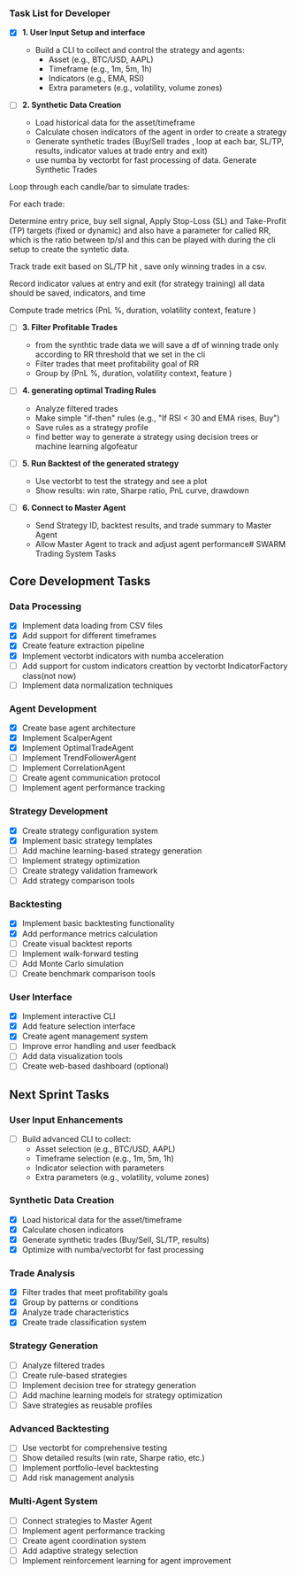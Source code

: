 ### Task List for Developer

- [x] **1. User Input Setup and interface**  
  - Build a CLI to collect and control the strategy and agents:  
    - Asset (e.g., BTC/USD, AAPL)  
    - Timeframe (e.g., 1m, 5m, 1h)  
    - Indicators (e.g., EMA, RSI)  
    - Extra parameters (e.g., volatility, volume zones)

- [ ] **2. Synthetic Data Creation**  
  - Load historical data for the asset/timeframe  
  - Calculate chosen indicators of the agent in order to create a strategy 
  - Generate synthetic trades (Buy/Sell trades , loop at each bar, SL/TP, results, indicator values at trade entry and exit)  
  - use numba by vectorbt for fast processing of data.
  Generate Synthetic Trades

Loop through each candle/bar to simulate trades:

For each trade:

Determine entry price, buy sell signal, Apply Stop-Loss (SL) and Take-Profit (TP) targets (fixed or dynamic) and also have a parameter for called RR, which is the ratio between tp/sl and this can be played with during the cli setup to create the syntetic data. 

Track trade exit based on SL/TP hit , save only winning trades in a csv.

Record indicator values at entry and exit (for strategy training) all data should be saved, indicators, and time

Compute trade metrics (PnL %, duration, volatility context, feature ) 


- [ ] **3. Filter Profitable Trades**  
  - from the synthtic trade data we will save a df of winning trade only according to RR threshold that we set in the cli
  - Filter trades that meet profitability goal of RR 
  - Group by  (PnL %, duration, volatility context, feature ) 

- [ ] **4. generating optimal Trading Rules**  
  - Analyze filtered trades  
  - Make simple "if-then" rules (e.g., "If RSI < 30 and EMA rises, Buy")  
  - Save rules as a strategy profile
  - find better way to generate a strategy using decision trees or machine learning algofeatur

- [ ] **5. Run Backtest of the generated strategy**  
  - Use vectorbt to test the strategy  and see a plot
  - Show results: win rate, Sharpe ratio, PnL curve, drawdown

- [ ] **6. Connect to Master Agent**  
  - Send Strategy ID, backtest results, and trade summary to Master Agent  
  - Allow Master Agent to track and adjust agent performance# SWARM Trading System Tasks

## Core Development Tasks

### Data Processing
- [x] Implement data loading from CSV files
- [x] Add support for different timeframes
- [x] Create feature extraction pipeline
- [x] Implement vectorbt indicators with numba acceleration
- [ ] Add support for custom indicators creattion by vectorbt IndicatorFactory class(not now)
- [ ] Implement data normalization techniques

### Agent Development
- [x] Create base agent architecture
- [x] Implement ScalperAgent
- [x] Implement OptimalTradeAgent
- [ ] Implement TrendFollowerAgent
- [ ] Implement CorrelationAgent
- [ ] Create agent communication protocol
- [ ] Implement agent performance tracking

### Strategy Development
- [x] Create strategy configuration system
- [x] Implement basic strategy templates
- [ ] Add machine learning-based strategy generation
- [ ] Implement strategy optimization
- [ ] Create strategy validation framework
- [ ] Add strategy comparison tools

### Backtesting
- [x] Implement basic backtesting functionality
- [x] Add performance metrics calculation
- [ ] Create visual backtest reports
- [ ] Implement walk-forward testing
- [ ] Add Monte Carlo simulation
- [ ] Create benchmark comparison tools

### User Interface
- [x] Implement interactive CLI
- [x] Add feature selection interface
- [x] Create agent management system
- [ ] Improve error handling and user feedback
- [ ] Add data visualization tools
- [ ] Create web-based dashboard (optional)

## Next Sprint Tasks

### User Input Enhancements
- [ ] Build advanced CLI to collect:
  - Asset selection (e.g., BTC/USD, AAPL)
  - Timeframe selection (e.g., 1m, 5m, 1h)
  - Indicator selection with parameters
  - Extra parameters (e.g., volatility, volume zones)

### Synthetic Data Creation
- [x] Load historical data for the asset/timeframe
- [x] Calculate chosen indicators
- [x] Generate synthetic trades (Buy/Sell, SL/TP, results)
- [x] Optimize with numba/vectorbt for fast processing

### Trade Analysis
- [x] Filter trades that meet profitability goals
- [x] Group by patterns or conditions
- [x] Analyze trade characteristics
- [x] Create trade classification system

### Strategy Generation
- [ ] Analyze filtered trades
- [ ] Create rule-based strategies
- [ ] Implement decision tree for strategy generation
- [ ] Add machine learning models for strategy optimization
- [ ] Save strategies as reusable profiles

### Advanced Backtesting
- [ ] Use vectorbt for comprehensive testing
- [ ] Show detailed results (win rate, Sharpe ratio, etc.)
- [ ] Implement portfolio-level backtesting
- [ ] Add risk management analysis

### Multi-Agent System
- [ ] Connect strategies to Master Agent
- [ ] Implement agent performance tracking
- [ ] Create agent coordination system
- [ ] Add adaptive strategy selection
- [ ] Implement reinforcement learning for agent improvement
